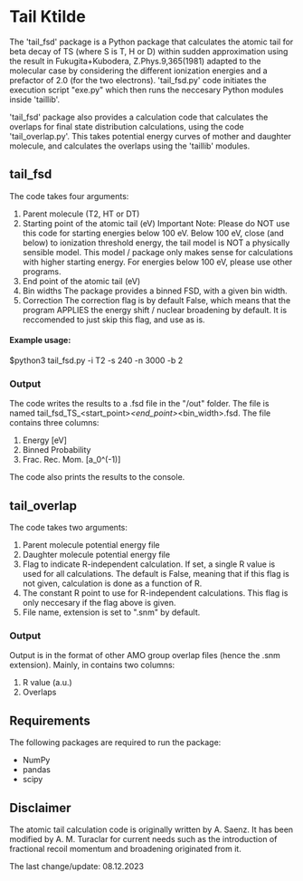 # Tail Ktilde 

The 'tail_fsd' package is a Python package that calculates the atomic tail for beta decay of TS (where S is T, H or D) within sudden approximation using the result in Fukugita+Kubodera, Z.Phys.9,365(1981) adapted to the molecular case by considering the different ionization energies and a prefactor of 2.0 (for the two electrons). 'tail_fsd.py' code initiates the execution script "exe.py" which then runs the neccesary Python modules inside 'taillib'.

'tail_fsd' package also provides a calculation code that calculates the overlaps for final state distribution calculations, using the code 'tail_overlap.py'. This takes potential energy curves of mother and daughter molecule, and calculates the overlaps using the 'taillib' modules.

## tail_fsd

The code takes four arguments:

1. Parent molecule (T2, HT or DT)
2. Starting point of the atomic tail (eV)
    Important Note: Please do NOT use this code for starting energies below 100 eV. Below 100 eV, close (and below) to ionization threshold energy, the tail model is NOT a physically sensible model. This model / package only makes sense for calculations with higher starting energy. For energies below 100 eV, please use other programs.
3. End point of the atomic tail (eV)
4. Bin widths
    The package provides a binned FSD, with a given bin width.
5. Correction
    The correction flag is by default False, which means that the program APPLIES the energy shift / nuclear broadening by default. It is reccomended to just skip this flag, and use as is.

#### Example usage:

$python3 tail_fsd.py -i T2 -s 240 -n 3000 -b 2 

### Output
The code writes the results to a .fsd file in the "/out" folder. The file is named tail_fsd_TS_<start_point>_<end_point>_<bin_width>.fsd. The file contains three columns:

1. Energy [eV]
2. Binned Probability
3. Frac. Rec. Mom. [a_0^(-1)]

The code also prints the results to the console.

## tail_overlap

The code takes two arguments:

1. Parent molecule potential energy file
2. Daughter molecule potential energy file
3. Flag to indicate R-independent calculation. If set, a single R value is used for all calculations. The default is False, meaning that if this flag is not given, calculation is done as a function of R.
4. The constant R point to use for R-independent calculations. This flag is only neccesary if the flag above is given.
5. File name, extension is set to ".snm" by default.

### Output

Output is in the format of other AMO group overlap files (hence the .snm extension). Mainly, in contains two columns:

1. R value (a.u.)
2. Overlaps

## Requirements
The following packages are required to run the package:

- NumPy
- pandas
- scipy


## Disclaimer

The atomic tail calculation code is originally written by A. Saenz. It has been modified by A. M. Turaclar for current needs such as the introduction of fractional recoil momentum and broadening originated from it. 

The last change/update: 08.12.2023
